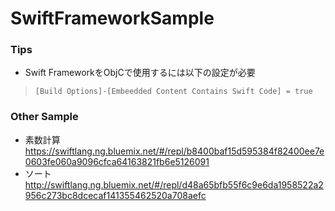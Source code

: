 # SwiftFrameworkSample

### Tips
* Swift FrameworkをObjCで使用するには以下の設定が必要

> ``` [Build Options]-[Embeedded Content Contains Swift Code] = true ```

### Other Sample
* 素数計算
https://swiftlang.ng.bluemix.net/#/repl/b8400baf15d595384f82400ee7e0603fe060a9096cfca64163821fb6e5126091
* ソート
http://swiftlang.ng.bluemix.net/#/repl/d48a65bfb55f6c9e6da1958522a2956c273bc8dcecaf141355462520a708aefc
